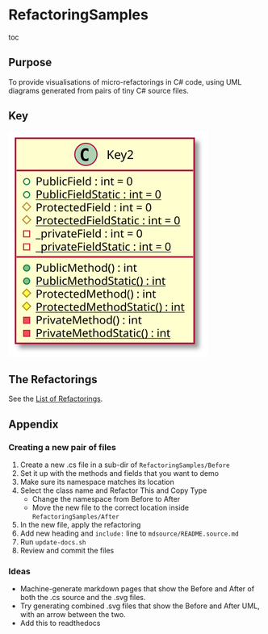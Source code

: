 <a id="top"></a>

# RefactoringSamples

toc

## Purpose

To provide visualisations of micro-refactorings in C# code, using UML diagrams generated from pairs of tiny C# source files.

## Key

![Key](uml/Keys/FullKey.svg?raw=true)

## The Refactorings

See the [List of Refactorings](docs/README.md#top).

## Appendix

### Creating a new pair of files

1. Create a new .cs file in a sub-dir of `RefactoringSamples/Before`
1. Set it up with the methods and fields that you want to demo
1. Make sure its namespace matches its location
1. Select the class name and Refactor This and Copy Type
    * Change the namespace from Before to After
    * Move the new file to the correct location inside `RefactoringSamples/After`
1. In the new file, apply the refactoring
1. Add new heading and `include:` line to `mdsource/README.source.md`
1. Run `update-docs.sh`
1. Review and commit the files

### Ideas

* Machine-generate markdown pages that show the Before and After of both the .cs source and the .svg files.
* Try generating combined .svg files that show the Before and After UML, with an arrow between the two.
* Add this to readthedocs
